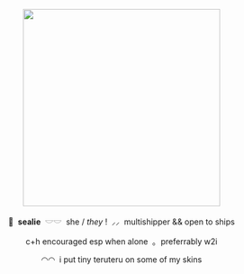 <p align="center">
    <img src="https://file.garden/Z1OpYh3OMHUM4tMG/DRS_-_Teruteru_Hanamura_W_Rank_Card_01.webp" width="350" height="350" />    
</p>

<p align="center">
    🦭 ‎ <b>sealie</b> ‎ 𓎟𓎟 ‎ she / <i>they</i> ! ‎ ⸝⸝ ‎ multishipper && open to ships
</p>
<p align="center">
    c+h encouraged esp when alone ‎ ｡ ‎ preferrably w2i
</p>
<p align="center">
    ◠◠ ‎ i put tiny teruteru on some of my skins
</p>
